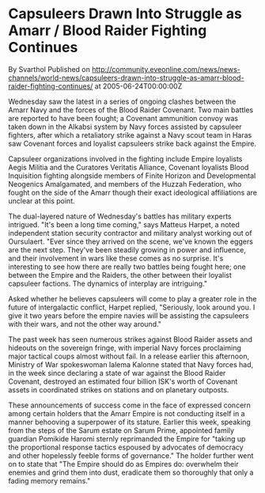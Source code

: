# Capsuleers Drawn Into Struggle as Amarr / Blood Raider Fighting Continues
By Svarthol
Published on http://community.eveonline.com/news/news-channels/world-news/capsuleers-drawn-into-struggle-as-amarr-blood-raider-fighting-continues/ at 2005-06-24T00:00:00Z

Wednesday saw the latest in a series of ongoing clashes between the Amarr Navy and the forces of the Blood Raider Covenant. Two main battles are reported to have been fought; a Covenant ammunition convoy was taken down in the Alkabsi system by Navy forces assisted by capsuleer fighters, after which a retaliatory strike against a Navy scout team in Haras saw Covenant forces and loyalist capsuleers strike back against the Empire.   
  
Capsuleer organizations involved in the fighting include Empire loyalists Aegis Militia and the Curatores Veritatis Alliance, Covenant loyalists Blood Inquisition fighting alongside members of Finite Horizon and Developmental Neogenics Amalgamated, and members of the Huzzah Federation, who fought on the side of the Amarr though their exact ideological affiliations are unclear at this point.  
  
The dual-layered nature of Wednesday's battles has military experts intrigued. "It's been a long time coming," says Matteus Harpet, a noted independent station security contractor and military analyst working out of Oursulaert. "Ever since they arrived on the scene, we've known the eggers are the next step. They've been steadily growing in power and influence, and their involvement in wars like these comes as no surprise. It's interesting to see how there are really two battles being fought here; one between the Empire and the Raiders, the other between their loyalist capsuleer factions. The dynamics of interplay are intriguing."   
  
Asked whether he believes capsuleers will come to play a greater role in the future of intergalactic conflict, Harpet replied, "Seriously, look around you. I give it two years before the empire navies will be assisting the capsuleers with their wars, and not the other way around."  
  
The past week has seen numerous strikes against Blood Raider assets and hideouts on the sovereign fringe, with imperial Navy forces proclaiming major tactical coups almost without fail. In a release earlier this afternoon, Ministry of War spokeswoman Ialema Kalonne stated that Navy forces had, in the week since declaring a state of war against the Blood Raider Covenant, destroyed an estimated four billion ISK's worth of Covenant assets in coordinated strikes on stations and on planetary outposts.  
  
These announcements of success come in the face of expressed concern among certain holders that the Amarr Empire is not conducting itself in a manner behooving a superpower of its stature. Earlier this week, speaking from the steps of the Sarum estate on Sarum Prime, appointed family guardian Pomikide Haromi sternly reprimanded the Empire for "taking up the proportional response tactics espoused by advocates of democracy and other hopelessly feeble forms of governance." The holder further went on to state that "The Empire should do as Empires do: overwhelm their enemies and grind them into dust, eradicate them so thoroughly that only a fading memory remains."

